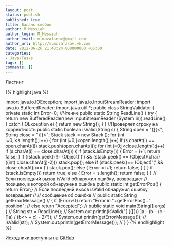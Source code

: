 ```yaml
---
layout: post
status: publish
published: true
title: Баланс скобок
author: M_Messiah
author_login: M_Messiah
author_email: m.muzafarov@gmail.com
author_url: http://m.muzafarov.vk.com
date: 2012-06-26 21:40:24.000000000 +06:00
categories:
- Java/Tasks
tags: []
comments: []
---
```

Листинг

{% highlight java %}

import java.io.IOException;
import java.io.InputStreamReader;
import java.io.BufferedReader;
import java.util.*;
public class StringValidator {
	private static int Error=0;
	//Чтение
	public static String ReadLine() {
		try {
			return new BufferedReader(new InputStreamReader (System.in)).readLine();
		} catch (IOException e) {
			return new String();
		}
	}
	//Проверяет строку на корректность
    public static boolean isValid(String s) {
            String open = "([{<";
            String close = ")]}>";
            Stack stack = new Stack ();
            for (int i=0;i<s.length();i++)
            {
                    for (int j=0;j<open.length();j++)
                            if (s.charAt(i) == open.charAt(j))
                                    stack.push(open.charAt(j)); 
                    for (int j=0;j<close.length();j++)
                            if (s.charAt(i) == close.charAt(j)) {
                                    if (stack.isEmpty()) {
                                        Error = i+1;
                                        return false;
                                    }
                                    if ((stack.peek() != (Object)'(') &&
                                    	(stack.peek() == (Object)(char)((int) close.charAt(j)-2)))
                                            stack.pop();
                                    else if (stack.peek()== (Object)'(' &&
                                    		 close.charAt(j)==')')
                                            stack.pop();
                                    else {
                                            Error = i+1;
                                            return false;
                                    }
                            }
            }
            if (stack.isEmpty()) return true;
            else {
                    Error = s.length();
                    return false;
            }
    }
    // Если последний вызов isValid обнаружил ошибку, возвращает
    // позицию, в которой обнаружена ошибка
    public static int getErrorPos() { return Error;}
    // Если последний вызов isValid обнаружил ошибку, возвращает
    //          // сообщение об ошибке
    //  public static String getErrorMessage()
    //  { if (Error>0) return "Error in "+getErrorPos()+" position";
    //  else return "Accepted";}
    // public static void main(String[] args){
    //  String str = ReadLine();
    //  System.out.println(isValid("[ {([])} ]a - (b - (c - []a) / (b<> + c) - 2)"));
    //  System.out.println(getErrorMessage());
    //  isValid(str);
    //  System.out.println(getErrorMessage());
    //  }
}
{% endhighlight %}

Исходники доступны на [GitHub](https://github.com/m-muzafarov/java_course/blob/master/StringValidator.java)

